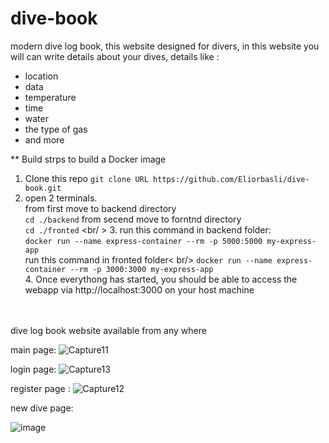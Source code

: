 # dive-book

modern dive log book, this website designed for divers, 
in this website you will can write details about your dives, details like : 
* location
* data
* temperature
* time
* water
* the type of gas 
* and more

** Build
strps to build a Docker image
  1. Clone this repo
     `git clone URL https://github.com/Eliorbasli/dive-book.git`<br />
  2. open 2 terminals.<br />
    from first move to backend directory <br />
     `cd ./backend` 
    from secend move to forntnd directory <br />
     `cd ./fronted` <br/ >
    3. run this command in backend folder:<br />
        `docker run --name express-container --rm -p 5000:5000 my-express-app`<br />
       run this command in fronted folder< br/>
        `docker run --name express-container --rm -p 3000:3000 my-express-app`<br />
    4. Once everythong has started, you should be able to access the webapp via http://localhost:3000 on your host machine<br />
        
<br />
<br />
dive log book website available from any where

main page: 
![Capture11](https://user-images.githubusercontent.com/45131527/197389769-6a1b3077-72d3-4b99-9d1b-b88c78a01d29.PNG)


login page:
![Capture13](https://user-images.githubusercontent.com/45131527/197389748-6fb8c1d6-c1b1-4839-a619-d272745b827c.PNG)


register page :
![Capture12](https://user-images.githubusercontent.com/45131527/197389754-52ddf41b-49f1-4016-a0c6-3ddf9e26eb36.PNG)

new dive page: 

![image](https://user-images.githubusercontent.com/45131527/201680115-d9909633-2f57-423a-a6a1-405ea08de3df.png)




